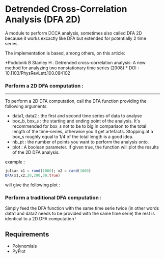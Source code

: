 Detrended Cross-Correlation Analysis (DFA 2D)
=============================================

A module to perform DCCA analysis, sometimes also called DFA 2D because it works 
excactly like DFA but extended for potentially 2 time series.

The implementation is based, among others, on this article:

*Podobnik B Stanley H . Detrended cross-correlation analysis: A new method for analyzing two nonstationary time series (2008) * DOI : 10.1103/PhysRevLett.100.084102

  
### Perform a 2D DFA computation :
-----------------------------------

To perform a 2D DFA computation, call the DFA function providing the following arguments: 

* data1, data2 : the first  and second time series of data to analyse
* box_b, box_s : the starting and ending point of the analysis. It's recommended for box_s not to be to big in comparison to 
the total length of the time-series, otherwise you'll get artefacts. Stopping at a box_s roughly equal to 1/4 of the total length 
is a good idea.
* nb_pt : the number of points you want to perform the analysis onto. 
* plot : A boolean parameter. If given true, the function will plot the results of the 2D DFA analysis.

example :
```julia
julia> x1 = rand(1000); x2 = rand(1000)
DFA(x1,x2,20,200,30,true)
```
will give the following plot :


### Perform a traditional DFA computation :

Simply feed the DFA function with the same time serie twice (in other words data1 and data2 needs to be provided with the same time serie)
the rest is identical to a 2D DFA computation !

Requirements
------------

* Polynomials
* PyPlot
